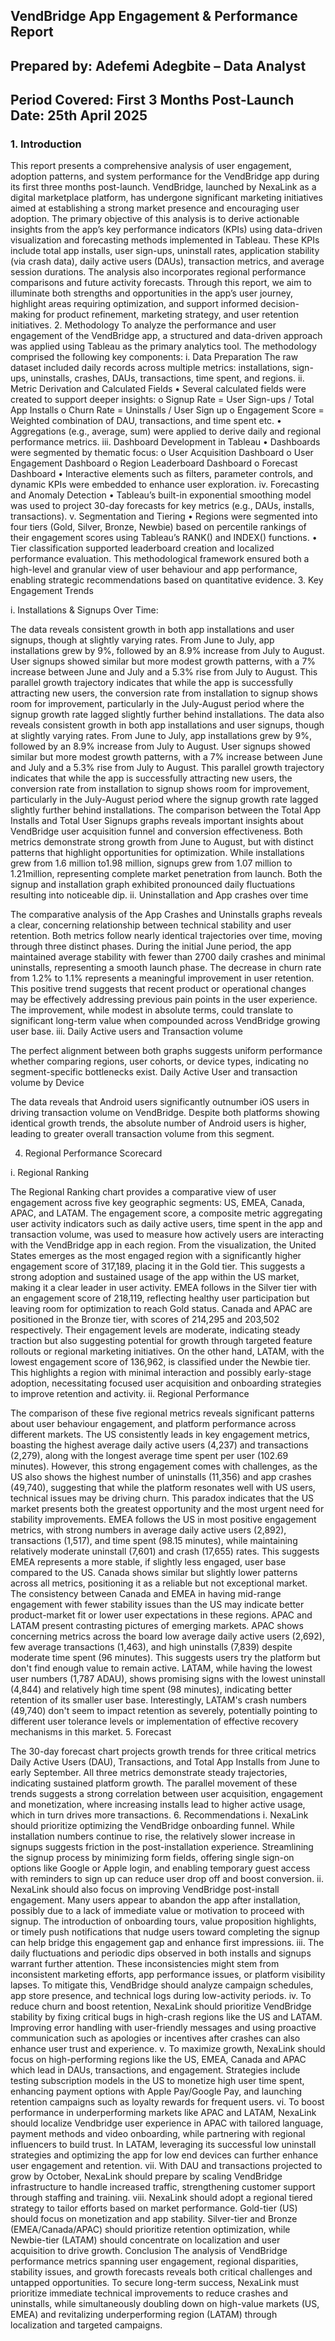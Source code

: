 ## VendBridge App Engagement & Performance Report
## Prepared by: Adefemi Adegbite – Data Analyst
## Period Covered: First 3 Months Post-Launch                                                            Date: 25th April 2025
### 1.	Introduction
This report presents a comprehensive analysis of user engagement, adoption patterns, and system performance for the VendBridge app during its first three months post-launch. VendBridge, launched by NexaLink as a digital marketplace platform, has undergone significant marketing initiatives aimed at establishing a strong market presence and encouraging user adoption. The primary objective of this analysis is to derive actionable insights from the app’s key performance indicators (KPIs) using data-driven visualization and forecasting methods implemented in Tableau. These KPIs include total app installs, user sign-ups, uninstall rates, application stability (via crash data), daily active users (DAUs), transaction metrics, and average session durations. The analysis also incorporates regional performance comparisons and future activity forecasts. Through this report, we aim to illuminate both strengths and opportunities in the app’s user journey, highlight areas requiring optimization, and support informed decision-making for product refinement, marketing strategy, and user retention initiatives.
2.	Methodology
To analyze the performance and user engagement of the VendBridge app, a structured and data-driven approach was applied using Tableau as the primary analytics tool. The methodology comprised the following key components:
i.	Data Preparation
The raw dataset included daily records across multiple metrics: installations, sign-ups, uninstalls, crashes, DAUs, transactions, time spent, and regions.
ii.	Metric Derivation and Calculated Fields
•	Several calculated fields were created to support deeper insights:
o	Signup Rate = User Sign-ups / Total App Installs
o	Churn Rate = Uninstalls / User Sign up
o	Engagement Score = Weighted combination of DAU, transactions, and time spent etc.
•	Aggregations (e.g., average, sum) were applied to derive daily and regional performance metrics.
iii. Dashboard Development in Tableau
•	Dashboards were segmented by thematic focus:
o	User Acquisition Dashboard
o	User Engagement Dashboard
o	Region Leaderboard Dashboard
o	Forecast Dashboard
•	Interactive elements such as filters, parameter controls, and dynamic KPIs were embedded to enhance user exploration.
iv. Forecasting and Anomaly Detection
•	Tableau’s built-in exponential smoothing model was used to project 30-day forecasts for key metrics (e.g., DAUs, installs, transactions).
v. Segmentation and Tiering
•	Regions were segmented into four tiers (Gold, Silver, Bronze, Newbie) based on percentile rankings of their engagement scores using Tableau’s RANK() and INDEX() functions.
•	Tier classification supported leaderboard creation and localized performance evaluation.
This methodological framework ensured both a high-level and granular view of user behaviour and app performance, enabling strategic recommendations based on quantitative evidence.
3.	Key Engagement Trends
 

i.	Installations & Signups Over Time:
 
 
The data reveals consistent growth in both app installations and user signups, though at slightly varying rates. From June to July, app installations grew by 9%, followed by an 8.9% increase from July to August. User signups showed similar but more modest growth patterns, with a 7% increase between June and July and a 5.3% rise from July to August. This parallel growth trajectory indicates that while the app is successfully attracting new users, the conversion rate from installation to signup shows room for improvement, particularly in the July-August period where the signup growth rate lagged slightly further behind installations.
The data also reveals consistent growth in both app installations and user signups, though at slightly varying rates. From June to July, app installations grew by 9%, followed by an 8.9% increase from July to August. User signups showed similar but more modest growth patterns, with a 7% increase between June and July and a 5.3% rise from July to August. This parallel growth trajectory indicates that while the app is successfully attracting new users, the conversion rate from installation to signup shows room for improvement, particularly in the July-August period where the signup growth rate lagged slightly further behind installations.
The comparison between the Total App Installs and Total User Signups graphs reveals important insights about VendBridge user acquisition funnel and conversion effectiveness. Both metrics demonstrate strong growth from June to August, but with distinct patterns that highlight opportunities for optimization. While installations grew from 1.6 million to1.98 million, signups grew from 1.07 million to 1.21million, representing complete market penetration from launch. Both the signup and installation graph exhibited pronounced daily fluctuations resulting into noticeable dip. 
ii.	Uninstallation and App crashes over time
 
 
The comparative analysis of the App Crashes and Uninstalls graphs reveals a clear, concerning relationship between technical stability and user retention. Both metrics follow nearly identical trajectories over time, moving through three distinct phases. During the initial June period, the app maintained average stability with fewer than 2700 daily crashes and minimal uninstalls, representing a smooth launch phase. 
The decrease in churn rate from 1.2% to 1.1% represents a meaningful improvement in user retention. This positive trend suggests that recent product or operational changes may be effectively addressing previous pain points in the user experience. The improvement, while modest in absolute terms, could translate to significant long-term value when compounded across VendBridge growing user base.
iii.	Daily Active users and Transaction volume


 
 
 


The perfect alignment between both graphs suggests uniform performance whether comparing regions, user cohorts, or device types, indicating no segment-specific bottlenecks exist. 
Daily Active User and transaction volume by Device
 
The data reveals that Android users significantly outnumber iOS users in driving transaction volume on VendBridge. Despite both platforms showing identical growth trends, the absolute number of Android users is higher, leading to greater overall transaction volume from this segment.


4.	Regional Performance Scorecard
 
i.	Regional Ranking

The Regional Ranking chart provides a comparative view of user engagement across five key geographic segments: US, EMEA, Canada, APAC, and LATAM. The engagement score, a composite metric aggregating user activity indicators such as daily active users, time spent in the app and transaction volume, was used to measure how actively users are interacting with the VendBridge app in each region.
From the visualization, the United States emerges as the most engaged region with a significantly higher engagement score of 317,189, placing it in the Gold tier. This suggests a strong adoption and sustained usage of the app within the US market, making it a clear leader in user activity. EMEA follows in the Silver tier with an engagement score of 218,119, reflecting healthy user participation but leaving room for optimization to reach Gold status.
Canada and APAC are positioned in the Bronze tier, with scores of 214,295 and 203,502 respectively. Their engagement levels are moderate, indicating steady traction but also suggesting potential for growth through targeted feature rollouts or regional marketing initiatives. On the other hand, LATAM, with the lowest engagement score of 136,962, is classified under the Newbie tier. This highlights a region with minimal interaction and possibly early-stage adoption, necessitating focused user acquisition and onboarding strategies to improve retention and activity.
ii.	Regional Performance

 

 
                         
                        
           

The comparison of these five regional metrics reveals significant patterns about user behaviour engagement, and platform performance across different markets. The US consistently leads in key engagement metrics, boasting the highest average daily active users (4,237) and transactions (2,279), along with the longest average time spent per user (102.69 minutes). However, this strong engagement comes with challenges, as the US also shows the highest number of uninstalls (11,356) and app crashes (49,740), suggesting that while the platform resonates well with US users, technical issues may be driving churn. This paradox indicates that the US market presents both the greatest opportunity and the most urgent need for stability improvements.
EMEA follows the US in most positive engagement metrics, with strong numbers in average daily active users (2,892), transactions (1,517), and time spent (98.15 minutes), while maintaining relatively moderate uninstall (7,601) and crash (17,655) rates. This suggests EMEA represents a more stable, if slightly less engaged, user base compared to the US. Canada shows similar but slightly lower patterns across all metrics, positioning it as a reliable but not exceptional market. The consistency between Canada and EMEA in having mid-range engagement with fewer stability issues than the US may indicate better product-market fit or lower user expectations in these regions.
APAC and LATAM present contrasting pictures of emerging markets. APAC shows concerning metrics across the board low average daily active users (2,692), few average transactions (1,463), and high uninstalls (7,839) despite moderate time spent (96 minutes). This suggests users try the platform but don't find enough value to remain active. LATAM, while having the lowest user numbers (1,787 ADAU), shows promising signs with the lowest uninstall  (4,844) and relatively high time spent (98 minutes), indicating better retention of its smaller user base. Interestingly, LATAM's crash numbers (49,740) don't seem to impact retention as severely, potentially pointing to different user tolerance levels or implementation of effective recovery mechanisms in this market.
5.	 Forecast
 
The 30-day forecast chart projects growth trends for three critical metrics Daily Active Users (DAU), Transactions, and Total App Installs from June to early September. All three metrics demonstrate steady trajectories, indicating sustained platform growth. The parallel movement of these trends suggests a strong correlation between user acquisition, engagement and monetization, where increasing installs lead to higher active usage, which in turn drives more transactions. 
6.	Recommendations
i.	NexaLink should prioritize optimizing the VendBridge onboarding funnel. While installation numbers continue to rise, the relatively slower increase in signups suggests friction in the post-installation experience. Streamlining the signup process by minimizing form fields, offering single sign-on options like Google or Apple login, and enabling temporary guest access with reminders to sign up can reduce user drop off and boost conversion. 
ii.	NexaLink should also focus on improving VendBridge post-install engagement. Many users appear to abandon the app after installation, possibly due to a lack of immediate value or motivation to proceed with signup. The introduction of onboarding tours, value proposition highlights, or timely push notifications that nudge users toward completing the signup can help bridge this engagement gap and enhance first impressions.
iii.	The daily fluctuations and periodic dips observed in both installs and signups warrant further attention. These inconsistencies might stem from inconsistent marketing efforts, app performance issues, or platform visibility lapses. To mitigate this, VendBridge should analyze campaign schedules, app store presence, and technical logs during low-activity periods.
iv.	To reduce churn and boost retention, NexaLink should prioritize VendBridge stability by fixing critical bugs in high-crash regions like the US and LATAM. Improving error handling with user-friendly messages and using proactive communication such as apologies or incentives after crashes can also enhance user trust and experience.
v.	To maximize growth, NexaLink should focus on high-performing regions like the US, EMEA, Canada and APAC which lead in DAUs, transactions, and engagement. Strategies include testing subscription models in the US to monetize high user time spent, enhancing payment options with Apple Pay/Google Pay, and launching retention campaigns such as loyalty rewards for frequent users.
vi.	To boost performance in underperforming markets like APAC and LATAM, NexaLink should localize Vendbridge user experience in APAC with tailored language, payment methods and video onboarding, while partnering with regional influencers to build trust. In LATAM, leveraging its successful  low uninstall strategies and optimizing the app for low end devices can further enhance user engagement and retention.
vii.	With DAU and transactions projected to grow by October, NexaLink should prepare by scaling VendBridge infrastructure to handle increased traffic, strengthening customer support through staffing and training.
viii.	NexaLink should adopt a regional tiered strategy to tailor efforts based on market performance. Gold-tier (US) should focus on monetization and app stability. Silver-tier  and Bronze (EMEA/Canada/APAC) should prioritize retention optimization, while Newbie-tier (LATAM) should concentrate on localization and user acquisition to drive growth.
Conclusion
The analysis of VendBridge  performance metrics spanning user engagement, regional disparities, stability issues, and growth forecasts reveals both critical challenges and untapped opportunities. To secure long-term success, NexaLink must prioritize immediate technical improvements to reduce crashes and uninstalls, while simultaneously doubling down on high-value markets (US, EMEA) and revitalizing underperforming region (LATAM) through localization and targeted campaigns.



